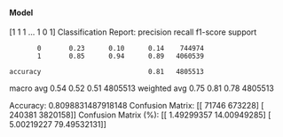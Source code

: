 #### Model
[1 1 1 ... 1 0 1]
Classification Report:
              precision    recall  f1-score   support

           0       0.23      0.10      0.14    744974
           1       0.85      0.94      0.89   4060539

    accuracy                           0.81   4805513
   macro avg       0.54      0.52      0.51   4805513
weighted avg       0.75      0.81      0.78   4805513

Accuracy: 0.8098831487918148
Confusion Matrix:
[[  71746  673228]
 [ 240381 3820158]]
Confusion Matrix (%):
[[ 1.49299357 14.00949285]
 [ 5.00219227 79.49532131]]
